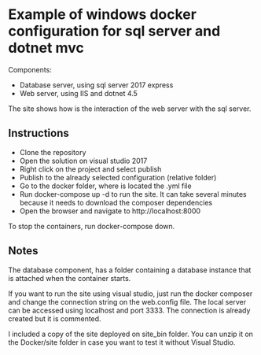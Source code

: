 # Example of windows docker configuration for sql server and dotnet mvc

Components:
- Database server, using sql server 2017 express
- Web server, using IIS and dotnet 4.5

The site shows how is the interaction of the web server with the sql server.

## Instructions ##

- Clone the repository
- Open the solution on visual studio 2017
- Right click on the project and select publish
- Publish to the already selected configuration (relative folder)
- Go to the docker folder, where is located the .yml file
- Run docker-compose up -d to run the site. It can take several minutes because it needs to download the composer dependencies
- Open the browser and navigate to http://localhost:8000

To stop the containers, run docker-compose down.

## Notes ##

The database component, has a folder containing a database instance that is attached when the container starts. 

If you want to run the site using visual studio, just run the docker composer and change the connection string on the web.config file. The local server can be accessed using localhost and port 3333. The connection is already created but it is commented.

I included a copy of the site deployed on site_bin folder. You can unzip it on the Docker/site folder in case you want to test it without Visual Studio.

